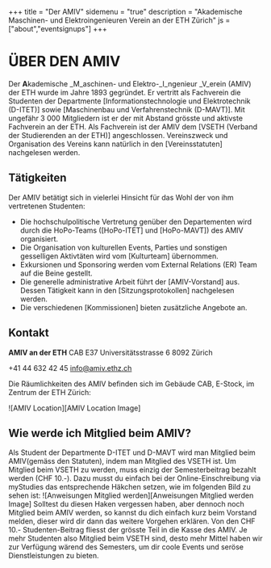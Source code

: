 +++
title = "Der AMIV"
sidemenu = "true"
description = "Akademische Maschinen- und Elektroingenieuren Verein an der ETH Zürich"
js = ["about","eventsignups"]
+++

# ÜBER DEN AMIV

Der **A**kademische _M_aschinen- und Elektro-_I_ngenieur _V_erein (AMIV) der ETH wurde im Jahre 1893 gegründet. Er vertritt als Fachverein die Studenten der Departmente [Informationstechnologie und Elektrotechnik (D-ITET)] sowie [Maschinenbau und Verfahrenstechnik (D-MAVT)]. Mit ungefähr 3 000 Mitgliedern ist er der mit Abstand grösste und aktivste Fachverein an der ETH. Als Fachverein ist der AMIV dem [VSETH (Verband der Studierenden an der ETH)] angeschlossen. Vereinszweck und Organisation des Vereins kann natürlich in den [Vereinsstatuten] nachgelesen werden.

## Tätigkeiten
Der AMIV betätigt sich in vielerlei Hinsicht für das Wohl der von ihm vertretenen Studenten:

* Die hochschulpolitische Vertretung genüber den Departementen wird durch die HoPo-Teams ([HoPo-ITET] und [HoPo-MAVT]) des AMIV organisiert.
* Die Organisation von kulturellen Events, Parties und sonstigen gesselligen Aktivtäten wird vom [Kulturteam] übernommen.
* Exkursionen und Sponsoring werden vom External Relations (ER) Team auf die Beine gestellt.
* Die generelle administrative Arbeit führt der [AMIV-Vorstand] aus. Dessen Tätigkeit kann in den [Sitzungsprotokollen] nachgelesen werden.
* Die verschiedenen [Kommissionen] bieten zusätzliche Angebote an.

## Kontakt

__AMIV an der ETH__
CAB E37
Universitätsstrasse 6
8092 Zürich

+41 44 632 42 45
[info@amiv.ethz.ch](mailto:info@amiv.ethz.ch)

Die Räumlichkeiten des AMIV befinden sich im Gebäude CAB, E-Stock, im Zentrum der ETH Zürich:

![AMIV Location][AMIV Location Image]

## Wie werde ich Mitglied beim AMIV?

Als Student der Departmente D-ITET und D-MAVT wird man Mitglied beim AMIV(gemäss den Statuten), indem man Mitglied des VSETH ist. Um Mitglied beim VSETH zu werden, muss einzig der Semesterbeitrag bezahlt werden (CHF 10.-). Dazu musst du einfach bei der Online-Einschreibung via myStudies das entsprechende Häkchen setzen, wie im folgenden Bild zu sehen ist:
![Anweisungen Mitglied werden][Anweisungen Mitglied werden Image]
Solltest du diesen Haken vergessen haben, aber dennoch noch Mitglied beim AMIV werden, so kannst du dich einfach kurz beim Vorstand melden, dieser wird dir dann das weitere Vorgehen erklären. Von den CHF 10.- Studenten-Beitrag fliesst der grösste Teil in die Kasse des AMIV. Je mehr Studenten also Mitglied beim VSETH sind, desto mehr Mittel haben wir zur Verfügung wärend des Semesters, um dir coole Events und seröse Dienstleistungen zu bieten.
